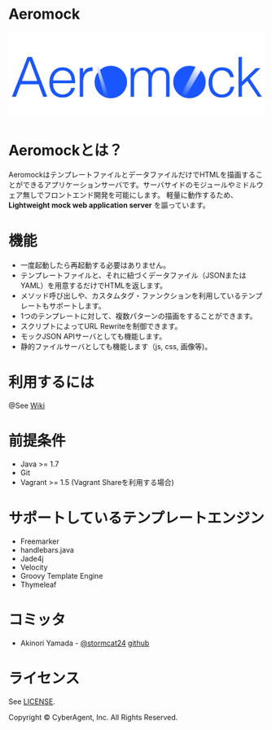 Aeromock
===

![logo](https://github.com/CyberAgent/aeromock/raw/master/aeromock-view/img/aeromock.png)

Aeromockとは？
===
AeromockはテンプレートファイルとデータファイルだけでHTMLを描画することができるアプリケーションサーバです。サーバサイドのモジュールやミドルウェア無しでフロントエンド開発を可能にします。
軽量に動作するため、**Lightweight mock web application server** を謳っています。

機能
===
* 一度起動したら再起動する必要はありません。
* テンプレートファイルと、それに紐づくデータファイル（JSONまたはYAML）を用意するだけでHTMLを返します。
* メソッド呼び出しや、カスタムタグ・ファンクションを利用しているテンプレートもサポートします。
* 1つのテンプレートに対して、複数パターンの描画をすることができます。
* スクリプトによってURL Rewriteを制御できます。
* モックJSON APIサーバとしても機能します。
* 静的ファイルサーバとしても機能します（js, css, 画像等)。

利用するには
===
@See [Wiki](https://github.com/CyberAgent/aeromock/wiki)

前提条件
===
* Java >= 1.7
* Git
* Vagrant >= 1.5 (Vagrant Shareを利用する場合)

サポートしているテンプレートエンジン
===

* Freemarker
* handlebars.java
* Jade4j
* Velocity
* Groovy Template Engine
* Thymeleaf

コミッタ
===
* Akinori Yamada - [@stormcat24](https://twitter.com/stormcat24) [github](https://github.com/stormcat24)

ライセンス
===
See [LICENSE](LICENSE).

Copyright © CyberAgent, Inc. All Rights Reserved.
